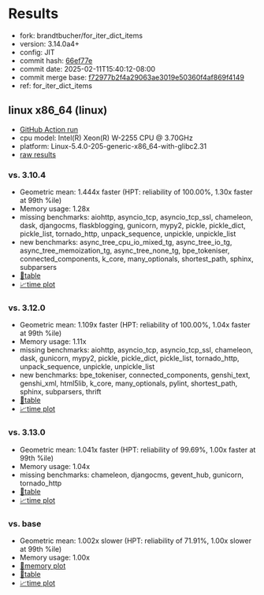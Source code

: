 # Results

- fork: brandtbucher/for_iter_dict_items
- version: 3.14.0a4+
- config: JIT
- commit hash: [66ef77e](https://github.com/brandtbucher/cpython/commit/66ef77e)
- commit date: 2025-02-11T15:40:12-08:00
- commit merge base: [f72977b2f4a29063ae3019e50360f4af869f4149](https://github.com/python/cpython/commit/f72977b2f4a29063ae3019e50360f4af869f4149)
- ref: for_iter_dict_items

## linux x86_64 (linux)

- [GitHub Action run](https://github.com/faster-cpython/benchmarking/actions/runs/13274695292)
- cpu model: Intel(R) Xeon(R) W-2255 CPU @ 3.70GHz
- platform: Linux-5.4.0-205-generic-x86_64-with-glibc2.31
- [raw results](bm-20250211-linux-x86_64-brandtbucher-for_iter_dict_items-3.14.0a4%2B-66ef77e.json)

### vs. 3.10.4

- Geometric mean: 1.444x faster (HPT: reliability of 100.00%, 1.30x faster at 99th %ile)
- Memory usage: 1.28x
- missing benchmarks: aiohttp, asyncio_tcp, asyncio_tcp_ssl, chameleon, dask, djangocms, flaskblogging, gunicorn, mypy2, pickle, pickle_dict, pickle_list, tornado_http, unpack_sequence, unpickle, unpickle_list
- new benchmarks: async_tree_cpu_io_mixed_tg, async_tree_io_tg, async_tree_memoization_tg, async_tree_none_tg, bpe_tokeniser, connected_components, k_core, many_optionals, shortest_path, sphinx, subparsers
- [📄table](bm-20250211-linux-x86_64-brandtbucher-for_iter_dict_items-3.14.0a4%2B-66ef77e-vs-3.10.4.md)
- [📈time plot](bm-20250211-linux-x86_64-brandtbucher-for_iter_dict_items-3.14.0a4%2B-66ef77e-vs-3.10.4.svg)

### vs. 3.12.0

- Geometric mean: 1.109x faster (HPT: reliability of 100.00%, 1.04x faster at 99th %ile)
- Memory usage: 1.11x
- missing benchmarks: aiohttp, asyncio_tcp, asyncio_tcp_ssl, chameleon, dask, gunicorn, mypy2, pickle, pickle_dict, pickle_list, tornado_http, unpack_sequence, unpickle, unpickle_list
- new benchmarks: bpe_tokeniser, connected_components, genshi_text, genshi_xml, html5lib, k_core, many_optionals, pylint, shortest_path, sphinx, subparsers, thrift
- [📄table](bm-20250211-linux-x86_64-brandtbucher-for_iter_dict_items-3.14.0a4%2B-66ef77e-vs-3.12.0.md)
- [📈time plot](bm-20250211-linux-x86_64-brandtbucher-for_iter_dict_items-3.14.0a4%2B-66ef77e-vs-3.12.0.svg)

### vs. 3.13.0

- Geometric mean: 1.041x faster (HPT: reliability of 99.69%, 1.00x faster at 99th %ile)
- Memory usage: 1.04x
- missing benchmarks: chameleon, djangocms, gevent_hub, gunicorn, tornado_http
- [📄table](bm-20250211-linux-x86_64-brandtbucher-for_iter_dict_items-3.14.0a4%2B-66ef77e-vs-3.13.0.md)
- [📈time plot](bm-20250211-linux-x86_64-brandtbucher-for_iter_dict_items-3.14.0a4%2B-66ef77e-vs-3.13.0.svg)

### vs. base

- Geometric mean: 1.002x slower (HPT: reliability of 71.91%, 1.00x slower at 99th %ile)
- Memory usage: 1.00x
- [🧠memory plot](bm-20250211-linux-x86_64-brandtbucher-for_iter_dict_items-3.14.0a4%2B-66ef77e-vs-base-mem.svg)
- [📄table](bm-20250211-linux-x86_64-brandtbucher-for_iter_dict_items-3.14.0a4%2B-66ef77e-vs-base.md)
- [📈time plot](bm-20250211-linux-x86_64-brandtbucher-for_iter_dict_items-3.14.0a4%2B-66ef77e-vs-base.svg)

